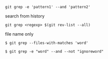 ```
git grep -e 'pattern1' --and 'pattern2'
```


search from history
```
git grep <regexp> $(git rev-list --all)
```

file name only

```console
$ git grep --files-with-matches 'word'
```

```console
$ git grep -e "word" --and --not "ignoreword"
```
